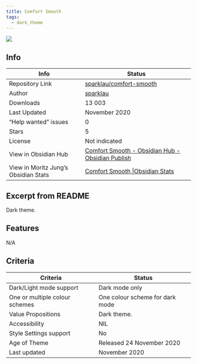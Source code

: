 ```yaml
---
title: Comfort Smooth
tags:
  - dark_theme
---
```


<img src="https://raw.githubusercontent.com/sparklau/comfort-smooth/refs/heads/main/comfort-smooth.png">

## Info

|Info|Status|
|---|---|
|Repository Link|[sparklau/comfort-smooth](https://github.com/sparklau/comfort-smooth)|
|Author|[sparklau](https://github.com/sparklau)|
|Downloads|13 003|
|Last Updated|November 2020|
|“Help wanted” issues|0|
|Stars|5|
|License|Not indicated|
|View in Obsidian Hub|[Comfort Smooth \- Obsidian Hub \- Obsidian Publish](https://publish.obsidian.md/hub/02+-+Community+Expansions/02.05+All+Community+Expansions/Themes/Comfort+Smooth)|
|View in Moritz Jung’s Obsidian Stats|[Comfort Smooth \|Obsidian Stats](https://www.moritzjung.dev/obsidian-stats/themes/comfort-smooth/)|

## Excerpt from README

Dark theme.

## Features

N/A

## Criteria

|Criteria|Status|
|---|---|
|Dark/Light mode support|Dark mode only|
|One or multiple colour schemes|One colour scheme for dark mode|
|Value Propositions|Dark theme.|
|Accessibility|NIL|
|Style Settings support|No|
|Age of Theme|Released 24 November 2020|
|Last updated|November 2020|
